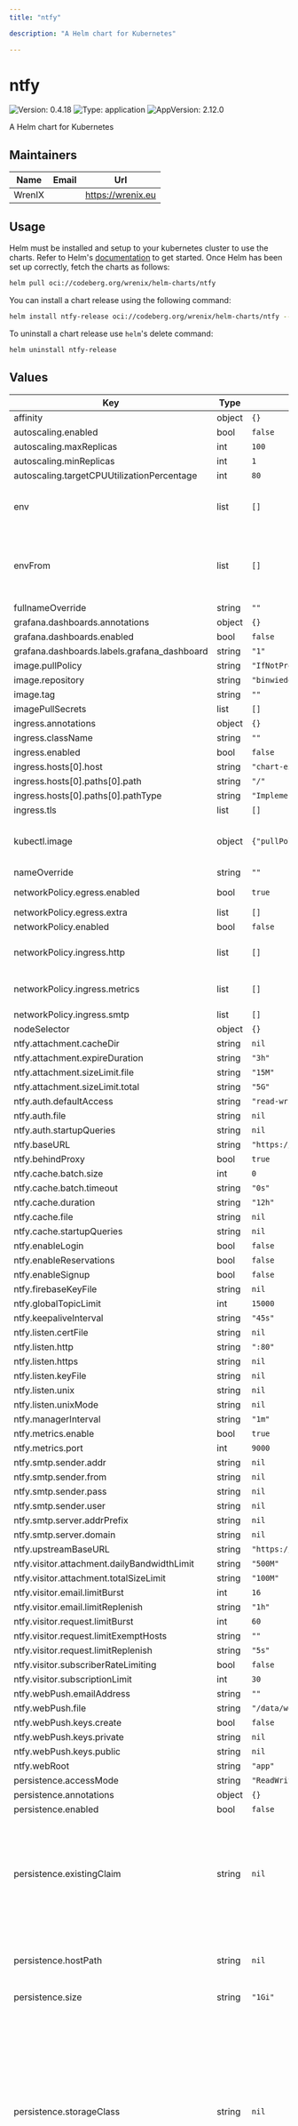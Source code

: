```yaml
---
title: "ntfy"

description: "A Helm chart for Kubernetes"

---
```


# ntfy

![Version: 0.4.18](https://img.shields.io/badge/Version-0.4.18-informational?style=flat-square) ![Type: application](https://img.shields.io/badge/Type-application-informational?style=flat-square) ![AppVersion: 2.12.0](https://img.shields.io/badge/AppVersion-2.12.0-informational?style=flat-square)

A Helm chart for Kubernetes

## Maintainers

| Name | Email | Url |
| ---- | ------ | --- |
| WrenIX |  | <https://wrenix.eu> |

## Usage

Helm must be installed and setup to your kubernetes cluster to use the charts.
Refer to Helm's [documentation](https://helm.sh/docs) to get started.
Once Helm has been set up correctly, fetch the charts as follows:

```bash
helm pull oci://codeberg.org/wrenix/helm-charts/ntfy
```

You can install a chart release using the following command:

```bash
helm install ntfy-release oci://codeberg.org/wrenix/helm-charts/ntfy --values values.yaml
```

To uninstall a chart release use `helm`'s delete command:

```bash
helm uninstall ntfy-release
```

## Values

| Key | Type | Default | Description |
|-----|------|---------|-------------|
| affinity | object | `{}` |  |
| autoscaling.enabled | bool | `false` |  |
| autoscaling.maxReplicas | int | `100` |  |
| autoscaling.minReplicas | int | `1` |  |
| autoscaling.targetCPUUtilizationPercentage | int | `80` |  |
| env | list | `[]` | set env in container for usage Environment variables |
| envFrom | list | `[]` | set envFrom in container for usage of ConfigMaps or Secrets as a bunch of Environment variables |
| fullnameOverride | string | `""` |  |
| grafana.dashboards.annotations | object | `{}` |  |
| grafana.dashboards.enabled | bool | `false` |  |
| grafana.dashboards.labels.grafana_dashboard | string | `"1"` |  |
| image.pullPolicy | string | `"IfNotPresent"` |  |
| image.repository | string | `"binwiederhier/ntfy"` |  |
| image.tag | string | `""` |  |
| imagePullSecrets | list | `[]` |  |
| ingress.annotations | object | `{}` |  |
| ingress.className | string | `""` |  |
| ingress.enabled | bool | `false` |  |
| ingress.hosts[0].host | string | `"chart-example.local"` |  |
| ingress.hosts[0].paths[0].path | string | `"/"` |  |
| ingress.hosts[0].paths[0].pathType | string | `"ImplementationSpecific"` |  |
| ingress.tls | list | `[]` |  |
| kubectl.image | object | `{"pullPolicy":"IfNotPresent","registry":"docker.io","repository":"bitnami/kubectl","tag":"1.33.1"}` | image needed for setup (store generated VAPID / WebPush keys) |
| nameOverride | string | `""` |  |
| networkPolicy.egress.enabled | bool | `true` | activate egress no networkpolicy |
| networkPolicy.egress.extra | list | `[]` | egress rules |
| networkPolicy.enabled | bool | `false` |  |
| networkPolicy.ingress.http | list | `[]` | ingress for http port (e.g. ingress-controller) |
| networkPolicy.ingress.metrics | list | `[]` | ingress for metrics port (e.g. prometheus) |
| networkPolicy.ingress.smtp | list | `[]` | ingress for smtp |
| nodeSelector | object | `{}` |  |
| ntfy.attachment.cacheDir | string | `nil` |  |
| ntfy.attachment.expireDuration | string | `"3h"` |  |
| ntfy.attachment.sizeLimit.file | string | `"15M"` |  |
| ntfy.attachment.sizeLimit.total | string | `"5G"` |  |
| ntfy.auth.defaultAccess | string | `"read-write"` |  |
| ntfy.auth.file | string | `nil` |  |
| ntfy.auth.startupQueries | string | `nil` |  |
| ntfy.baseURL | string | `"https://ntfy.example.org"` |  |
| ntfy.behindProxy | bool | `true` |  |
| ntfy.cache.batch.size | int | `0` |  |
| ntfy.cache.batch.timeout | string | `"0s"` |  |
| ntfy.cache.duration | string | `"12h"` |  |
| ntfy.cache.file | string | `nil` |  |
| ntfy.cache.startupQueries | string | `nil` |  |
| ntfy.enableLogin | bool | `false` |  |
| ntfy.enableReservations | bool | `false` |  |
| ntfy.enableSignup | bool | `false` |  |
| ntfy.firebaseKeyFile | string | `nil` |  |
| ntfy.globalTopicLimit | int | `15000` |  |
| ntfy.keepaliveInterval | string | `"45s"` |  |
| ntfy.listen.certFile | string | `nil` |  |
| ntfy.listen.http | string | `":80"` |  |
| ntfy.listen.https | string | `nil` |  |
| ntfy.listen.keyFile | string | `nil` |  |
| ntfy.listen.unix | string | `nil` |  |
| ntfy.listen.unixMode | string | `nil` |  |
| ntfy.managerInterval | string | `"1m"` |  |
| ntfy.metrics.enable | bool | `true` |  |
| ntfy.metrics.port | int | `9000` |  |
| ntfy.smtp.sender.addr | string | `nil` |  |
| ntfy.smtp.sender.from | string | `nil` |  |
| ntfy.smtp.sender.pass | string | `nil` |  |
| ntfy.smtp.sender.user | string | `nil` |  |
| ntfy.smtp.server.addrPrefix | string | `nil` |  |
| ntfy.smtp.server.domain | string | `nil` |  |
| ntfy.upstreamBaseURL | string | `"https://ntfy.sh"` |  |
| ntfy.visitor.attachment.dailyBandwidthLimit | string | `"500M"` |  |
| ntfy.visitor.attachment.totalSizeLimit | string | `"100M"` |  |
| ntfy.visitor.email.limitBurst | int | `16` |  |
| ntfy.visitor.email.limitReplenish | string | `"1h"` |  |
| ntfy.visitor.request.limitBurst | int | `60` |  |
| ntfy.visitor.request.limitExemptHosts | string | `""` |  |
| ntfy.visitor.request.limitReplenish | string | `"5s"` |  |
| ntfy.visitor.subscriberRateLimiting | bool | `false` |  |
| ntfy.visitor.subscriptionLimit | int | `30` |  |
| ntfy.webPush.emailAddress | string | `""` |  |
| ntfy.webPush.file | string | `"/data/webpush.db"` |  |
| ntfy.webPush.keys.create | bool | `false` |  |
| ntfy.webPush.keys.private | string | `nil` |  |
| ntfy.webPush.keys.public | string | `nil` |  |
| ntfy.webRoot | string | `"app"` |  |
| persistence.accessMode | string | `"ReadWriteOnce"` |  |
| persistence.annotations | object | `{}` |  |
| persistence.enabled | bool | `false` |  |
| persistence.existingClaim | string | `nil` | A manually managed Persistent Volume and Claim Requires persistence.enabled: true If defined, PVC must be created manually before volume will be bound |
| persistence.hostPath | string | `nil` | Create a PV on Node with given hostPath storageClass has to be manual |
| persistence.size | string | `"1Gi"` |  |
| persistence.storageClass | string | `nil` | data Persistent Volume Storage Class If defined, storageClassName: <storageClass> If set to "-", storageClassName: "", which disables dynamic provisioning If undefined (the default) or set to null, no storageClassName spec is   set, choosing the default provisioner.  (gp2 on AWS, standard on   GKE, AWS & OpenStack) |
| podAnnotations | object | `{}` |  |
| podLabels | object | `{}` |  |
| podSecurityContext | object | `{}` | set securityContext on pod level |
| prometheus.rules.additionalRules | list | `[]` |  |
| prometheus.rules.enabled | bool | `false` |  |
| prometheus.rules.labels | object | `{}` |  |
| prometheus.servicemonitor.enabled | bool | `false` |  |
| prometheus.servicemonitor.labels | object | `{}` |  |
| replicaCount | int | `1` |  |
| resources | object | `{}` |  |
| securityContext | object | `{}` | set securityContext on container level |
| service.http.port | int | `80` |  |
| service.http.type | string | `"ClusterIP"` |  |
| service.smtp.enabled | bool | `false` |  |
| service.smtp.port | int | `25` |  |
| service.smtp.type | string | `"LoadBalancer"` |  |
| serviceAccount.annotations | object | `{}` |  |
| serviceAccount.create | bool | `true` |  |
| serviceAccount.name | string | `""` |  |
| tolerations | list | `[]` |  |
| updateStrategy.type | string | `"Recreate"` |  |

Autogenerated from chart metadata using [helm-docs](https://github.com/norwoodj/helm-docs)
